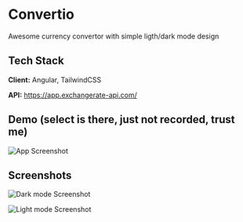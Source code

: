 
# Convertio

Awesome currency convertor with simple ligth/dark mode design

## Tech Stack

**Client:** Angular, TailwindCSS

**API:** https://app.exchangerate-api.com/

## Demo (select is there, just not recorded, trust me)

![App Screenshot](https://drive.google.com/uc?export=view&id=1-ISfMo3nQR_bhNOXXiuDRdl7Aizbem4T)

## Screenshots

![Dark mode Screenshot](https://drive.google.com/uc?export=view&id=1VRY_y7zwx5a8tXY9CoB2AZyavNde7ybw)

![Light mode Screenshot](https://drive.google.com/uc?export=view&id=1W_Ygsz9DwhY_TCMZIdN0vikaHN03olDU)
